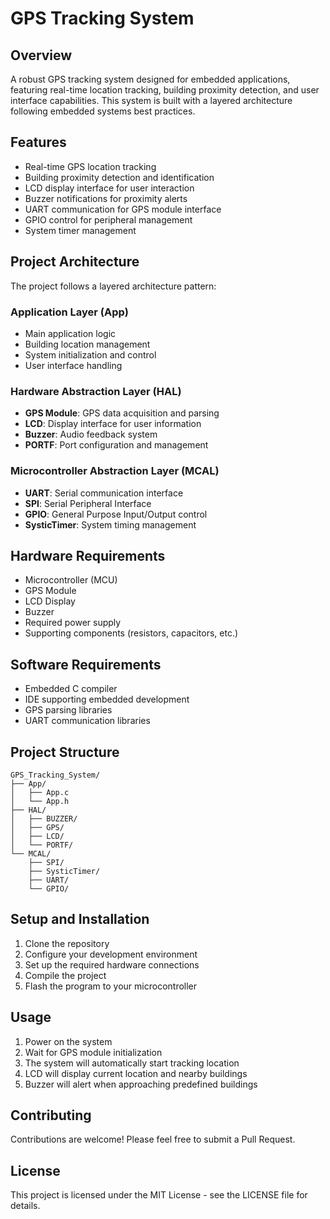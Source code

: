 # GPS Tracking System

## Overview
A robust GPS tracking system designed for embedded applications, featuring real-time location tracking, building proximity detection, and user interface capabilities. This system is built with a layered architecture following embedded systems best practices.

## Features
- Real-time GPS location tracking
- Building proximity detection and identification
- LCD display interface for user interaction
- Buzzer notifications for proximity alerts
- UART communication for GPS module interface
- GPIO control for peripheral management
- System timer management

## Project Architecture
The project follows a layered architecture pattern:

### Application Layer (App)
- Main application logic
- Building location management
- System initialization and control
- User interface handling

### Hardware Abstraction Layer (HAL)
- **GPS Module**: GPS data acquisition and parsing
- **LCD**: Display interface for user information
- **Buzzer**: Audio feedback system
- **PORTF**: Port configuration and management

### Microcontroller Abstraction Layer (MCAL)
- **UART**: Serial communication interface
- **SPI**: Serial Peripheral Interface
- **GPIO**: General Purpose Input/Output control
- **SysticTimer**: System timing management

## Hardware Requirements
- Microcontroller (MCU)
- GPS Module
- LCD Display
- Buzzer
- Required power supply
- Supporting components (resistors, capacitors, etc.)

## Software Requirements
- Embedded C compiler
- IDE supporting embedded development
- GPS parsing libraries
- UART communication libraries

## Project Structure
```
GPS_Tracking_System/
├── App/
│   ├── App.c
│   └── App.h
├── HAL/
│   ├── BUZZER/
│   ├── GPS/
│   ├── LCD/
│   └── PORTF/
└── MCAL/
    ├── SPI/
    ├── SysticTimer/
    ├── UART/
    └── GPIO/
```

## Setup and Installation
1. Clone the repository
2. Configure your development environment
3. Set up the required hardware connections
4. Compile the project
5. Flash the program to your microcontroller

## Usage
1. Power on the system
2. Wait for GPS module initialization
3. The system will automatically start tracking location
4. LCD will display current location and nearby buildings
5. Buzzer will alert when approaching predefined buildings

## Contributing
Contributions are welcome! Please feel free to submit a Pull Request.


## License
This project is licensed under the MIT License - see the LICENSE file for details.



